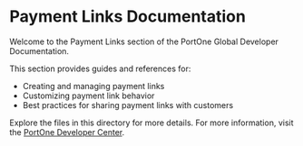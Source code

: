 # Payment Links Documentation

Welcome to the Payment Links section of the PortOne Global Developer Documentation.

This section provides guides and references for:

- Creating and managing payment links
- Customizing payment link behavior
- Best practices for sharing payment links with customers

Explore the files in this directory for more details. For more information, visit the [PortOne Developer Center](https://docs.portone.cloud/). 